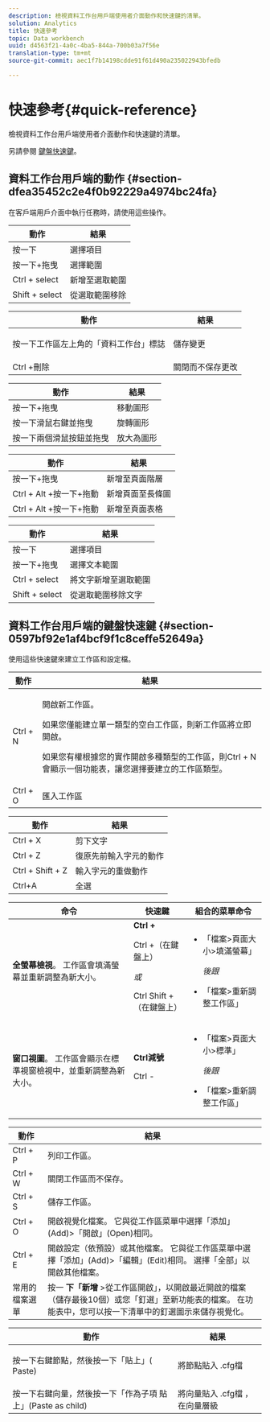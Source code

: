 ```yaml
---
description: 檢視資料工作台用戶端使用者介面動作和快速鍵的清單。
solution: Analytics
title: 快速參考
topic: Data workbench
uuid: d4563f21-4a0c-4ba5-844a-700b03a7f56e
translation-type: tm+mt
source-git-commit: aec1f7b14198cdde91f61d490a235022943bfedb

---
```



# 快速參考{#quick-reference}

檢視資料工作台用戶端使用者介面動作和快速鍵的清單。

另請參閱 [鍵盤快速鍵](../../../home/c-get-started/c-vis/c-qk-ref.md#section-0597bf92e1af4bcf9f1c8ceffe52649a)。

## 資料工作台用戶端的動作 {#section-dfea35452c2e4f0b92229a4974bc24fa}

在客戶端用戶介面中執行任務時，請使用這些操作。

| 動作 | 結果 |
|---|---|
| 按一下 | 選擇項目 |
| 按一下+拖曳 | 選擇範圍 |
| Ctrl + select | 新增至選取範圍 |
| Shift + select | 從選取範圍移除 |

<table id="table_468868B713E94F08BFF8F5C468F5100B"> 
 <thead> 
  <tr> 
   <th colname="col1" class="entry"> 動作 </th> 
   <th colname="col2" class="entry"> 結果 </th> 
  </tr> 
 </thead>
 <tbody> 
  <tr> 
   <td colname="col1"> 按一下工作區左上角的「資料工作台」標誌 </td> 
   <td colname="col2"> <p>儲存變更 </p> </td> 
  </tr> 
  <tr> 
   <td colname="col1"> Ctrl +刪除 </td> 
   <td colname="col2"> 關閉而不保存更改 </td> 
  </tr> 
 </tbody> 
</table>

| 動作 | 結果 |
|---|---|
| 按一下+拖曳 | 移動圖形 |
| 按一下滑鼠右鍵並拖曳 | 旋轉圖形 |
| 按一下兩個滑鼠按鈕並拖曳 | 放大為圖形 |

| 動作 | 結果 |
|---|---|
| 按一下+拖曳 | 新增至頁面階層 |
| Ctrl + Alt +按一下+拖動 | 新增頁面至長條圖 |
| Ctrl + Alt +按一下+拖動 | 新增至頁面表格 |

| 動作 | 結果 |
|---|---|
| 按一下 | 選擇項目 |
| 按一下+拖曳 | 選擇文本範圍 |
| Ctrl + select | 將文字新增至選取範圍 |
| Shift + select | 從選取範圍移除文字 |

## 資料工作台用戶端的鍵盤快速鍵 {#section-0597bf92e1af4bcf9f1c8ceffe52649a}

使用這些快速鍵來建立工作區和設定檔。

<table id="table_169AD5F75C92449FACEAC64660B4B50D"> 
 <thead> 
  <tr> 
   <th colname="col1" class="entry"> 動作 </th> 
   <th colname="col2" class="entry"> 結果 </th> 
  </tr>
 </thead>
 <tbody> 
  <tr> 
   <td colname="col1"> Ctrl + N </td> 
   <td colname="col2"> <p>開啟新工作區。 </p> <p>如果您僅能建立單一類型的空白工作區，則新工作區將立即開啟。 </p> <p>如果您有權根據您的實作開啟多種類型的工作區，則Ctrl + N會顯示一個功能表，讓您選擇要建立的工作區類型。 </p> </td> 
  </tr> 
  <tr> 
   <td colname="col1"> Ctrl + O </td> 
   <td colname="col2"> 匯入工作區 </td> 
  </tr> 
 </tbody> 
</table>

| 動作 | 結果 |
|---|---|
| Ctrl + X | 剪下文字 |
| Ctrl + Z | 復原先前輸入字元的動作 |
| Ctrl + Shift + Z | 輸入字元的重做動作 |
| Ctrl+A | 全選 |

<table id="table_A01C514C99F043338D183A6839E03DEA"> 
 <thead> 
  <tr> 
   <th colname="col1" class="entry"> 命令 </th> 
   <th colname="col2" class="entry"> 快速鍵 </th> 
   <th colname="col3" class="entry"> 組合的菜單命令 </th> 
  </tr>
 </thead>
 <tbody> 
  <tr> 
   <td colname="col1"><b>全螢幕檢視</b>。 工作區會填滿螢幕並重新調整為新大小。 </td> 
   <td colname="col2"><b>Ctrl +</b> <p>Ctrl +（在鍵盤上） </p> <p><i>或</i> </p> <p>Ctrl Shift +（在鍵盤上） </p> </td> 
   <td colname="col3"> 
    <ul id="ul_C7C731B894D946D9916F50806F015857"> 
     <li id="li_452B4C119B1A40038A408CFFC53653A9">「檔案&gt;頁面大小&gt;填滿螢幕」 <p><i>後跟</i> </p> </li> 
     <li id="li_DE9B8B31B9F24A6AA68A1D0DB886B501">「檔案&gt;重新調整工作區」 </li> 
    </ul> </td> 
  </tr> 
  <tr> 
   <td colname="col1"><b>窗口視圖</b>。 工作區會顯示在標準視窗檢視中，並重新調整為新大小。 </td> 
   <td colname="col2"><b>Ctrl減號</b> <p>Ctrl - </p> </td> 
   <td colname="col3"> 
    <ul id="ul_3474B9EFD69343C09BC84E485D896C28"> 
     <li id="li_820BAED76FF24A5785E6D89C5C692DD5">「檔案&gt;頁面大小&gt;標準」 <p><i>後跟</i> </p> </li> 
     <li id="li_337789F282CE4C2C990C67B115782454">「檔案&gt;重新調整工作區」 </li> 
    </ul> </td> 
  </tr> 
 </tbody> 
</table>

| 動作 | 結果 |
|---|---|
| Ctrl + P | 列印工作區。 |
| Ctrl + W | 關閉工作區而不保存。 |
| Ctrl + S | 儲存工作區。 |
| Ctrl + O | 開啟視覺化檔案。 它與從工作區菜單中選擇「添加」(Add)>「開啟」(Open)相同。 |
| Ctrl + E | 開啟設定（依預設）或其他檔案。 它與從工作區菜單中選擇「添加」(Add)>「編輯」(Edit)相同。 選擇「全部」以開啟其他檔案。 |
| 常用的檔案選單 | 按一 **下「新增** >從工作區開啟」，以開啟最近開啟的檔案（儲存最後10個）或您「釘選」至新功能表的檔案。 在功能表中，您可以按一下清單中的釘選圖示來儲存視覺化。 |

<table id="table_99414A5999F94A2EAB2BBBA27EE487F5"> 
 <thead> 
  <tr> 
   <th colname="col1" class="entry"> 動作 </th> 
   <th colname="col2" class="entry"> 結果 </th> 
  </tr>
 </thead>
 <tbody> 
  <tr> 
   <td colname="col1"> <p>按一下右鍵節點，然後按一下「貼上」( <span class="uicontrol"> Paste)</span> </p> </td> 
   <td colname="col2"> <p>將節點貼入 <span class="filepath"> .cfg檔</span> </p> </td> 
  </tr> 
  <tr> 
   <td colname="col1">按一下右鍵向量，然後按一下「作為子項 <span class="uicontrol"> 貼上」(Paste as child)</span> </td> 
   <td colname="col2">將向量貼入 <span class="filepath"> .cfg檔</span> ，在向量層級 </td> 
  </tr> 
 </tbody> 
</table>

